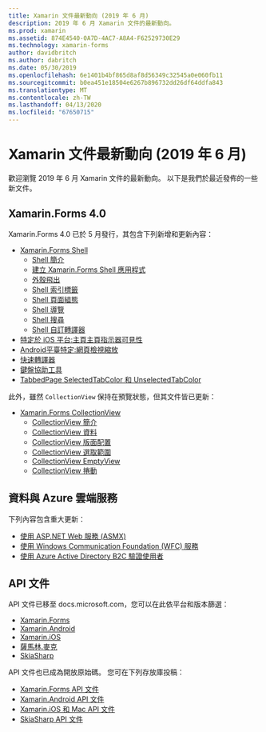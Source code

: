 ```yaml
---
title: Xamarin 文件最新動向 (2019 年 6 月)
description: 2019 年 6 月 Xamarin 文件的最新動向。
ms.prod: xamarin
ms.assetid: 874E4540-0A7D-4AC7-A8A4-F62529730E29
ms.technology: xamarin-forms
author: davidbritch
ms.author: dabritch
ms.date: 05/30/2019
ms.openlocfilehash: 6e1401b4bf865d8af8d56349c32545a0e060fb11
ms.sourcegitcommit: b0ea451e18504e6267b896732dd26df64ddfa843
ms.translationtype: MT
ms.contentlocale: zh-TW
ms.lasthandoff: 04/13/2020
ms.locfileid: "67650715"
---
```

# <a name="xamarin-docs-whats-new-june-2019"></a>Xamarin 文件最新動向 (2019 年 6 月)

歡迎瀏覽 2019 年 6 月 Xamarin 文件的最新動向。 以下是我們於最近發佈的一些新文件。

## <a name="xamarinforms-40"></a>Xamarin.Forms 4.0

Xamarin.Forms 4.0 已於 5 月發行，其包含下列新增和更新內容：

- [Xamarin.Forms Shell](~/xamarin-forms/app-fundamentals/shell/index.md)
  - [Shell 簡介](~/xamarin-forms/app-fundamentals/shell/introduction.md)
  - [建立 Xamarin.Forms Shell 應用程式](~/xamarin-forms/app-fundamentals/shell/create.md)
  - [外殼飛出](~/xamarin-forms/app-fundamentals/shell/flyout.md)
  - [Shell 索引標籤](~/xamarin-forms/app-fundamentals/shell/tabs.md)
  - [Shell 頁面組態](~/xamarin-forms/app-fundamentals/shell/configuration.md)
  - [Shell 導覽](~/xamarin-forms/app-fundamentals/shell/navigation.md)
  - [Shell 搜尋](~/xamarin-forms/app-fundamentals/shell/search.md)
  - [Shell 自訂轉譯器](~/xamarin-forms/app-fundamentals/shell/customrenderers.md)
- [特定於 iOS 平台:主頁主頁指示器可見性](~/xamarin-forms/platform/ios/page-home-indicator.md)
- [Android平臺特定:網頁檢視縮放](~/xamarin-forms/platform/android/webview-zoom-controls.md)
- [快速轉譯器](~/xamarin-forms/internals/fast-renderers.md)
- [鍵盤協助工具](~/xamarin-forms/app-fundamentals/accessibility/keyboard.md)
- [TabbedPage SelectedTabColor 和 UnselectedTabColor](~/xamarin-forms/app-fundamentals/navigation/tabbed-page.md)

此外，雖然 `CollectionView` 保持在預覽狀態，但其文件皆已更新：

- [Xamarin.Forms CollectionView](~/xamarin-forms/user-interface/collectionview/index.md)
  - [CollectionView 簡介](~/xamarin-forms/user-interface/collectionview/introduction.md)
  - [CollectionView 資料](~/xamarin-forms/user-interface/collectionview/populate-data.md)
  - [CollectionView 版面配置](~/xamarin-forms/user-interface/collectionview/layout.md)
  - [CollectionView 選取範圍](~/xamarin-forms/user-interface/collectionview/selection.md)
  - [CollectionView EmptyView](~/xamarin-forms/user-interface/collectionview/emptyview.md)
  - [CollectionView 捲動](~/xamarin-forms/user-interface/collectionview/scrolling.md)

## <a name="data--azure-cloud-services"></a>資料與 Azure 雲端服務

下列內容包含重大更新：

- [使用 ASP.NET Web 服務 (ASMX)](~/xamarin-forms/data-cloud/web-services/asmx.md)
- [使用 Windows Communication Foundation (WFC) 服務](~/xamarin-forms/data-cloud/web-services/wcf.md)
- [使用 Azure Active Directory B2C 驗證使用者](~/xamarin-forms/data-cloud/authentication/azure-ad-b2c.md)

## <a name="api-docs"></a>API 文件

API 文件已移至 docs.microsoft.com，您可以在此依平台和版本篩選：

- [Xamarin.Forms](xref:Xamarin.Forms)
- [Xamarin.Android](/dotnet/api/?view=xamarinandroid-7.1)
- [Xamarin.iOS](/dotnet/api/?view=xamarin-ios-sdk-12)
- [薩馬林.麥克](/dotnet/api/?view=xamarinmac-3.0)
- [SkiaSharp](xref:SkiaSharp)

API 文件也已成為開放原始碼。 您可在下列存放庫投稿：

- [Xamarin.Forms API 文件](https://github.com/xamarin/Xamarin.Forms-api-docs)
- [Xamarin.Android API 文件](https://github.com/xamarin/android-api-docs)
- [Xamarin.iOS 和 Mac API 文件](https://github.com/xamarin/apple-api-docs)
- [SkiaSharp API 文件](https://github.com/mono/skiasharp-api-docs)
